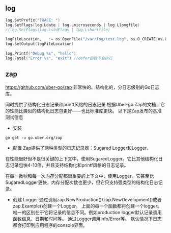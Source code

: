 ## log

```go
log.SetPrefix("TRACE: ")
log.SetFlags(log.Ldate | log.Lmicroseconds | log.Llongfile)
//log.SetFlags(log.LstdFlags | log.Lshortfile)
    
logFileLocation, _ := os.OpenFile("/var/log/test.log", os.O_CREATE|os.O_APPEND|os.O_RDWR, 0744)
log.SetOutput(logFileLocation)
    
log.Printf("Debug %s", "hello")
log.Fatal("Error %s", "exit") //defer函数不会执行
```

## zap

https://github.com/uber-go/zap
非常快的、结构化的，分日志级别的Go日志库。

同时提供了结构化日志记录和printf风格的日志记录
根据Uber-go Zap的文档，它的性能比类似的结构化日志包更好——也比标准库更快。 以下是Zap发布的基准测试信息

* 安装
```shell
go get -u go.uber.org/zap
```

* 配置
Zap提供了两种类型的日志记录器：Sugared Logger和Logger。

在性能很好但不是很关键的上下文中，使用SugaredLogger。它比其他结构化日志记录包快4-10倍，并且支持结构化和printf风格的日志记录。

在每一微秒和每一次内存分配都很重要的上下文中，使用Logger。它甚至比SugaredLogger更快，内存分配次数也更少，但它只支持强类型的结构化日志记录。

* 创建 Logger
通过调用zap.NewProduction()/zap.NewDevelopment()或者zap.Example()创建一个Logger。
上面的每一个函数都将创建一个logger。唯一的区别在于它将记录的信息不同。例如production logger默认记录调用函数信息、日期和时间等。
通过Logger调用Info/Error等。
默认情况下日志都会打印到应用程序的console界面。
